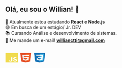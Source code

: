 ## Olá, eu sou o Willian! 👋

🌱 Atualmente estou estudando <strong>React e Node.js</strong> <br>
😄 Em busca de um estágio/ Jr. DEV <br>
📚 Cursando Análise e desenvolvimento de sistemas. <br>
📧 Me mande um e-mail! <strong> willianctti@gmail.com </strong>
<div style="display: inline_block"><br>
  <img align="center" alt="Rafa-Js" height="30" width="40" src="https://raw.githubusercontent.com/devicons/devicon/master/icons/javascript/javascript-plain.svg">
  <img align="center" alt="Rafa-HTML" height="30" width="40" src="https://raw.githubusercontent.com/devicons/devicon/master/icons/html5/html5-original.svg">
  <img align="center" alt="Rafa-CSS" height="30" width="40" 
  <img align="center" alt="Rafa-CSS" height="30" width="40" src="https://raw.githubusercontent.com/devicons/devicon/master/icons/css3/css3-original.svg">

